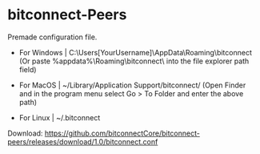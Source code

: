 # bitconnect-Peers

Premade configuration file.

- For Windows | C:\Users[YourUsername]\AppData\Roaming\bitconnect
(Or paste %appdata%\Roaming\bitconnect\ into the file explorer path field)

- For MacOS | ~/Library/Application Support/bitconnect/
(Open Finder and in the program menu select Go > To Folder and enter the above path)

- For Linux | ~/.bitconnect

Download: https://github.com/bitconnectCore/bitconnect-peers/releases/download/1.0/bitconnect.conf
